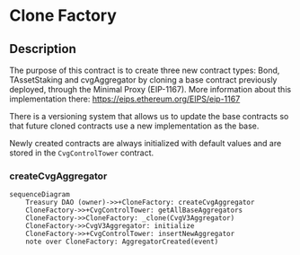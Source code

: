 # Clone Factory

## Description

The purpose of this contract is to create three new contract types: Bond, TAssetStaking and cvgAggregator by cloning a base contract previously deployed, through the Minimal Proxy (EIP-1167).
More information about this implementation there: https://eips.ethereum.org/EIPS/eip-1167

There is a versioning system that allows us to update the base contracts so that future cloned contracts use a new implementation as the base.

Newly created contracts are always initialized with default values and are stored in the `CvgControlTower` contract.

### createCvgAggregator

```mermaid
sequenceDiagram
    Treasury DAO (owner)->>+CloneFactory: createCvgAggregator
    CloneFactory->>+CvgControlTower: getAllBaseAggregators
    CloneFactory->>CloneFactory: _clone(CvgV3Aggregator)
    CloneFactory->>CvgV3Aggregator: initialize
    CloneFactory->>+CvgControlTower: insertNewAggregator
    note over CloneFactory: AggregatorCreated(event)
```
